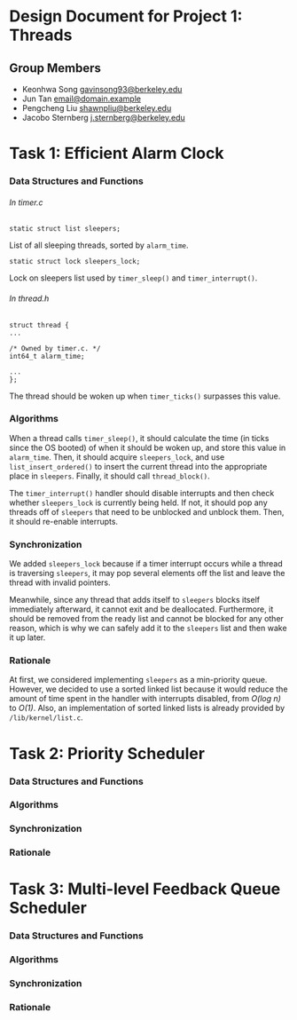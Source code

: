 Design Document for Project 1: Threads
======================================

## Group Members

* Keonhwa Song <gavinsong93@berkeley.edu>
* Jun Tan <email@domain.example>
* Pengcheng Liu <shawnpliu@berkeley.edu>
* Jacobo Sternberg <j.sternberg@berkeley.edu>

# Task 1: Efficient Alarm Clock

### Data Structures and Functions

###### In timer.c

```
static struct list sleepers;
```
List of all sleeping threads, sorted by `alarm_time`.

```
static struct lock sleepers_lock;
```
Lock on sleepers list used by `timer_sleep()` and `timer_interrupt()`.

###### In thread.h

```
struct thread {
...

/* Owned by timer.c. */
int64_t alarm_time;

...
};
```
The thread should be woken up when `timer_ticks()` surpasses this value.

### Algorithms

When a thread calls `timer_sleep()`, it should calculate the time (in ticks since the OS booted) of when it should be woken up, and store this value in `alarm_time`. Then, it should acquire `sleepers_lock`, and use `list_insert_ordered()` to insert the current thread into the appropriate place in `sleepers`. Finally, it should call `thread_block()`.

The `timer_interrupt()` handler should disable interrupts and then check whether `sleepers_lock` is currently being held. If not, it should pop any threads off of `sleepers` that need to be unblocked and unblock them. Then, it should re-enable interrupts.

### Synchronization

We added `sleepers_lock` because if a timer interrupt occurs while a thread is traversing `sleepers`, it may pop several elements off the list and leave the thread with invalid pointers.

Meanwhile, since any thread that adds itself to `sleepers` blocks itself immediately afterward, it cannot exit and be deallocated. Furthermore, it should be removed from the ready list and cannot be blocked for any other reason, which is why we can safely add it to the `sleepers` list and then wake it up later.

### Rationale

At first, we considered implementing `sleepers` as a min-priority queue. However, we decided to use a sorted linked list because it would reduce the amount of time spent in the handler with interrupts disabled, from *O(log n)* to *O(1)*. Also, an implementation of sorted linked lists is already provided by `/lib/kernel/list.c`.


# Task 2: Priority Scheduler

### Data Structures and Functions
### Algorithms
### Synchronization
### Rationale

# Task 3: Multi-level Feedback Queue Scheduler

### Data Structures and Functions
### Algorithms
### Synchronization
### Rationale